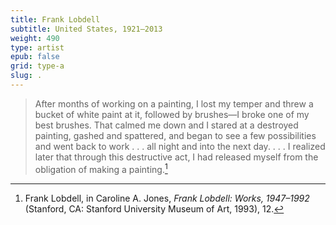 ```yaml
---
title: Frank Lobdell
subtitle: United States, 1921–2013
weight: 490
type: artist
epub: false
grid: type-a
slug: .
---
```

>After months of working on a painting, I lost my temper and threw a bucket of white paint at it, followed by brushes—I broke one of my best brushes. That calmed me down and I stared at a destroyed painting, gashed and spattered, and began to see a few possibilities and went back to work . . . all night and into the next day. . . . I realized later that through this destructive act, I had released myself from the obligation of making a painting.[^1]

[^1]: Frank Lobdell, in Caroline A. Jones, *Frank Lobdell: Works, 1947–1992* (Stanford, CA: Stanford University Museum of Art, 1993), 12.
